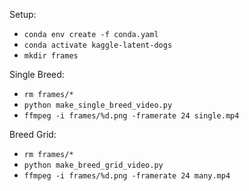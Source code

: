 Setup:

- `conda env create -f conda.yaml`
- `conda activate kaggle-latent-dogs`
- `mkdir frames`

Single Breed:

- `rm frames/*`
- `python make_single_breed_video.py`
- `ffmpeg -i frames/%d.png -framerate 24 single.mp4`


Breed Grid:
- `rm frames/*`
- `python make_breed_grid_video.py`
- `ffmpeg -i frames/%d.png -framerate 24 many.mp4`
